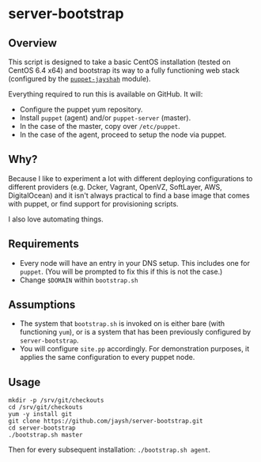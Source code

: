 # server-bootstrap

## Overview

This script is designed to take a basic CentOS installation (tested on CentOS
6.4 x64) and bootstrap its way to a fully functioning web stack (configured by
the [`puppet-jayshah`](https://github.com/jaysh/puppet-jayshah) module).

Everything required to run this is available on GitHub. It will:

- Configure the puppet yum repository.
- Install `puppet` (agent) and/or `puppet-server` (master).
- In the case of the master, copy over `/etc/puppet`.
- In the case of the agent, proceed to setup the node via puppet.

## Why?

Because I like to experiment a lot with different deploying configurations to
different providers (e.g. Dcker, Vagrant, OpenVZ, SoftLayer, AWS, DigitalOcean)
and it isn't always practical to find a base image that comes with puppet, or
find support for provisioning scripts.

I also love automating things.

## Requirements

- Every node will have an entry in your DNS setup. This includes one for `puppet`.
(You will be prompted to fix this if this is not the case.)
- Change `$DOMAIN` within `bootstrap.sh`

## Assumptions

- The system that `bootstrap.sh` is invoked on is either bare (with functioning
`yum`), or is a system that has been previously configured by `server-bootstrap`.
- You will configure `site.pp` accordingly. For demonstration purposes, it
applies the same configuration to every puppet node.

## Usage

	mkdir -p /srv/git/checkouts
	cd /srv/git/checkouts
	yum -y install git
	git clone https://github.com/jaysh/server-bootstrap.git
	cd server-bootstrap
	./bootstrap.sh master

Then for every subsequent installation: `./bootstrap.sh agent`.
